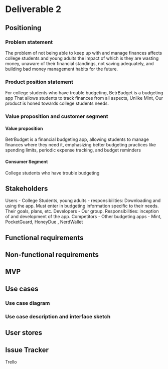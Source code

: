 # Deliverable 2

## Positioning

### Problem statement
The problem of not being able to keep up with and manage finances affects college students and young adults the impact of which is they are wasting money, unaware of their financial standings, not saving adequately, and building bad money management habits for the future. 

### Product position statement
For college students who have trouble budgeting, BetrBudget is a budgeting app
That allows students to track finances from all aspects, Unlike Mint, Our product is honed towards college students needs.

### Value proposition and customer segment

#### Value proposition
BetrBudget is a financial budgeting app, allowing students to manage finances where they need it, emphasizing better budgeting practices like spending limits,
periodic expense tracking, and budget reminders
#### Consumer Segment
College students who have trouble budgeting

## Stakeholders
Users - College Students, young adults - responsibilities: Downloading and using the app. Must enter in budgeting information specific to their needs. Their goals, plans, etc.
Developers - Our group. Responsibilities: inception of and development of the app.
Competitors - Other budgeting apps - Mint, PocketGuard, HoneyDue , NerdWallet


## Functional requirements

## Non-functional requirements

## MVP

## Use cases

### Use case diagram

### Use case description and interface sketch

## User stores

## Issue Tracker
Trello
